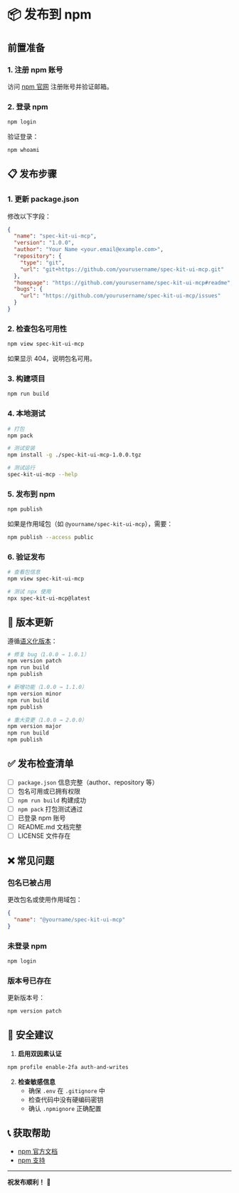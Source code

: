 # 📦 发布到 npm

## 前置准备

### 1. 注册 npm 账号

访问 [npm 官网](https://www.npmjs.com/) 注册账号并验证邮箱。

### 2. 登录 npm

```bash
npm login
```

验证登录：

```bash
npm whoami
```

## 📋 发布步骤

### 1. 更新 package.json

修改以下字段：

```json
{
  "name": "spec-kit-ui-mcp",
  "version": "1.0.0",
  "author": "Your Name <your.email@example.com>",
  "repository": {
    "type": "git",
    "url": "git+https://github.com/yourusername/spec-kit-ui-mcp.git"
  },
  "homepage": "https://github.com/yourusername/spec-kit-ui-mcp#readme",
  "bugs": {
    "url": "https://github.com/yourusername/spec-kit-ui-mcp/issues"
  }
}
```

### 2. 检查包名可用性

```bash
npm view spec-kit-ui-mcp
```

如果显示 404，说明包名可用。

### 3. 构建项目

```bash
npm run build
```

### 4. 本地测试

```bash
# 打包
npm pack

# 测试安装
npm install -g ./spec-kit-ui-mcp-1.0.0.tgz

# 测试运行
spec-kit-ui-mcp --help
```

### 5. 发布到 npm

```bash
npm publish
```

如果是作用域包（如 `@yourname/spec-kit-ui-mcp`），需要：

```bash
npm publish --access public
```

### 6. 验证发布

```bash
# 查看包信息
npm view spec-kit-ui-mcp

# 测试 npx 使用
npx spec-kit-ui-mcp@latest
```

## 🔄 版本更新

遵循[语义化版本](https://semver.org/lang/zh-CN/)：

```bash
# 修复 bug（1.0.0 → 1.0.1）
npm version patch
npm run build
npm publish

# 新增功能（1.0.0 → 1.1.0）
npm version minor
npm run build
npm publish

# 重大变更（1.0.0 → 2.0.0）
npm version major
npm run build
npm publish
```

## ✅ 发布检查清单

- [ ] `package.json` 信息完整（author、repository 等）
- [ ] 包名可用或已拥有权限
- [ ] `npm run build` 构建成功
- [ ] `npm pack` 打包测试通过
- [ ] 已登录 npm 账号
- [ ] README.md 文档完整
- [ ] LICENSE 文件存在

## ❌ 常见问题

### 包名已被占用

更改包名或使用作用域包：

```json
{
  "name": "@yourname/spec-kit-ui-mcp"
}
```

### 未登录 npm

```bash
npm login
```

### 版本号已存在

更新版本号：

```bash
npm version patch
```

## 🔐 安全建议

1. **启用双因素认证**

```bash
npm profile enable-2fa auth-and-writes
```

2. **检查敏感信息**
   - 确保 `.env` 在 `.gitignore` 中
   - 检查代码中没有硬编码密钥
   - 确认 `.npmignore` 正确配置

## 📞 获取帮助

- [npm 官方文档](https://docs.npmjs.com/)
- [npm 支持](https://www.npmjs.com/support)

---

**祝发布顺利！** 🚀

